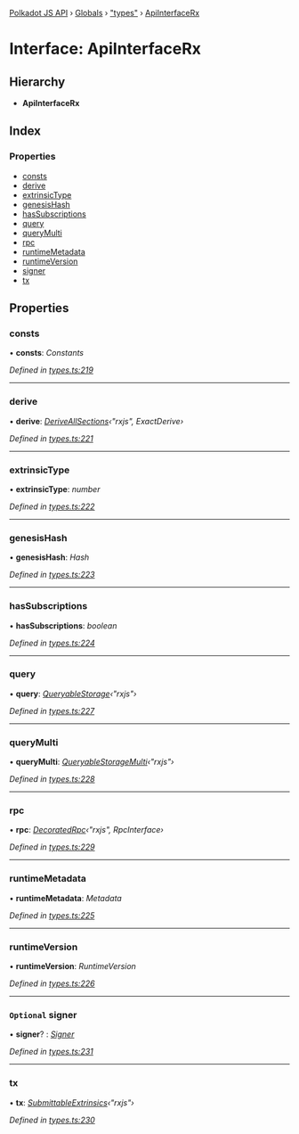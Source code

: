 [Polkadot JS API](../README.md) › [Globals](../globals.md) › ["types"](../modules/_types_.md) › [ApiInterfaceRx](_types_.apiinterfacerx.md)

# Interface: ApiInterfaceRx

## Hierarchy

* **ApiInterfaceRx**

## Index

### Properties

* [consts](_types_.apiinterfacerx.md#consts)
* [derive](_types_.apiinterfacerx.md#derive)
* [extrinsicType](_types_.apiinterfacerx.md#extrinsictype)
* [genesisHash](_types_.apiinterfacerx.md#genesishash)
* [hasSubscriptions](_types_.apiinterfacerx.md#hassubscriptions)
* [query](_types_.apiinterfacerx.md#query)
* [queryMulti](_types_.apiinterfacerx.md#querymulti)
* [rpc](_types_.apiinterfacerx.md#rpc)
* [runtimeMetadata](_types_.apiinterfacerx.md#runtimemetadata)
* [runtimeVersion](_types_.apiinterfacerx.md#runtimeversion)
* [signer](_types_.apiinterfacerx.md#optional-signer)
* [tx](_types_.apiinterfacerx.md#tx)

## Properties

###  consts

• **consts**: *Constants*

*Defined in [types.ts:219](https://github.com/polkadot-js/api/blob/75220eb54f/packages/api/src/types.ts#L219)*

___

###  derive

• **derive**: *[DeriveAllSections](../modules/_util_decorate_.md#deriveallsections)‹"rxjs", ExactDerive›*

*Defined in [types.ts:221](https://github.com/polkadot-js/api/blob/75220eb54f/packages/api/src/types.ts#L221)*

___

###  extrinsicType

• **extrinsicType**: *number*

*Defined in [types.ts:222](https://github.com/polkadot-js/api/blob/75220eb54f/packages/api/src/types.ts#L222)*

___

###  genesisHash

• **genesisHash**: *Hash*

*Defined in [types.ts:223](https://github.com/polkadot-js/api/blob/75220eb54f/packages/api/src/types.ts#L223)*

___

###  hasSubscriptions

• **hasSubscriptions**: *boolean*

*Defined in [types.ts:224](https://github.com/polkadot-js/api/blob/75220eb54f/packages/api/src/types.ts#L224)*

___

###  query

• **query**: *[QueryableStorage](_types_.queryablestorage.md)‹"rxjs"›*

*Defined in [types.ts:227](https://github.com/polkadot-js/api/blob/75220eb54f/packages/api/src/types.ts#L227)*

___

###  queryMulti

• **queryMulti**: *[QueryableStorageMulti](../modules/_types_.md#queryablestoragemulti)‹"rxjs"›*

*Defined in [types.ts:228](https://github.com/polkadot-js/api/blob/75220eb54f/packages/api/src/types.ts#L228)*

___

###  rpc

• **rpc**: *[DecoratedRpc](../modules/_types_.md#decoratedrpc)‹"rxjs", RpcInterface›*

*Defined in [types.ts:229](https://github.com/polkadot-js/api/blob/75220eb54f/packages/api/src/types.ts#L229)*

___

###  runtimeMetadata

• **runtimeMetadata**: *Metadata*

*Defined in [types.ts:225](https://github.com/polkadot-js/api/blob/75220eb54f/packages/api/src/types.ts#L225)*

___

###  runtimeVersion

• **runtimeVersion**: *RuntimeVersion*

*Defined in [types.ts:226](https://github.com/polkadot-js/api/blob/75220eb54f/packages/api/src/types.ts#L226)*

___

### `Optional` signer

• **signer**? : *[Signer](_types_.signer.md)*

*Defined in [types.ts:231](https://github.com/polkadot-js/api/blob/75220eb54f/packages/api/src/types.ts#L231)*

___

###  tx

• **tx**: *[SubmittableExtrinsics](_types_.submittableextrinsics.md)‹"rxjs"›*

*Defined in [types.ts:230](https://github.com/polkadot-js/api/blob/75220eb54f/packages/api/src/types.ts#L230)*
